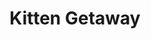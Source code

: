 ---
title: Kitten Getaway
developer: Shark Punch
image: KittenGetaway.jpg
link: http://kittengetaway.com/
ios: https://itunes.apple.com/us/app/kitten-getaway/id854559964
android: https://play.google.com/store/apps/details?id=com.sharkpunch.kitten
---